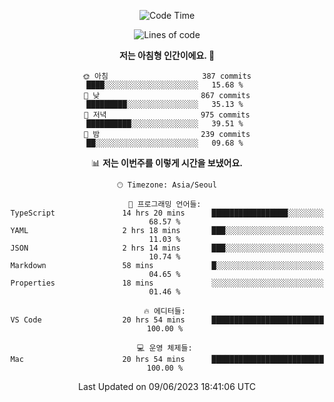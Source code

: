 <div align='center'>
 
<!--START_SECTION:waka-->
![Code Time](http://img.shields.io/badge/Code%20Time-2%2C718%20hrs%2052%20mins-blue)

![Lines of code](https://img.shields.io/badge/%EC%A0%80%EB%8A%94%20%EC%97%AC%ED%83%9C%EA%B9%8C%EC%A7%80%20-1.2%20million%20%EC%A4%84%EC%9D%98%20%EC%BD%94%EB%93%9C%EB%A5%BC%20%EC%9E%91%EC%84%B1%ED%96%88%EC%96%B4%EC%9A%94.-blue)

**저는 아침형 인간이에요. 🐤** 

```text
🌞 아침                     387 commits         ████░░░░░░░░░░░░░░░░░░░░░   15.68 % 
🌆 낮　                     867 commits         █████████░░░░░░░░░░░░░░░░   35.13 % 
🌃 저녁                     975 commits         ██████████░░░░░░░░░░░░░░░   39.51 % 
🌙 밤　                     239 commits         ██░░░░░░░░░░░░░░░░░░░░░░░   09.68 % 
```


📊 **저는 이번주를 이렇게 시간을 보냈어요.** 

```text
🕑︎ Timezone: Asia/Seoul

💬 프로그래밍 언어들: 
TypeScript               14 hrs 20 mins      █████████████████░░░░░░░░   68.57 % 
YAML                     2 hrs 18 mins       ███░░░░░░░░░░░░░░░░░░░░░░   11.03 % 
JSON                     2 hrs 14 mins       ███░░░░░░░░░░░░░░░░░░░░░░   10.74 % 
Markdown                 58 mins             █░░░░░░░░░░░░░░░░░░░░░░░░   04.65 % 
Properties               18 mins             ░░░░░░░░░░░░░░░░░░░░░░░░░   01.46 % 

🔥 에디터들: 
VS Code                  20 hrs 54 mins      █████████████████████████   100.00 % 

💻 운영 체제들: 
Mac                      20 hrs 54 mins      █████████████████████████   100.00 % 
```


 Last Updated on 09/06/2023 18:41:06 UTC
<!--END_SECTION:waka-->
 </div>
<!---
Emewjin/Emewjin is a ✨ special ✨ repository because its `README.md` (this file) appears on your GitHub profile.
You can click the Preview link to take a look at your changes.
--->
